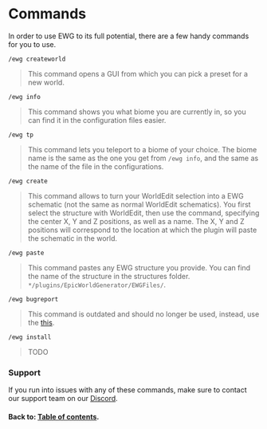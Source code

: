 # Commands
In order to use EWG to its full potential, there are a few handy commands for you to use.

`/ewg createworld`
> This command opens a GUI from which you can pick a preset for a new world.

`/ewg info`
> This command shows you what biome you are currently in, so you can find it in the configuration files easier.

`/ewg tp`
> This command lets you teleport to a biome of your choice. The biome name is the same as the one you get from `/ewg info`, and the same as the name of the file in the configurations.

`/ewg create`
> This command allows to turn your WorldEdit selection into a EWG schematic (not the same as normal WorldEdit schematics). You first select the structure with WorldEdit, then use the command, specifying the center X, Y and Z positions, as well as a name.
> The X, Y and Z positions will correspond to the location at which the plugin will paste the schematic in the world.

`/ewg paste`
> This command pastes any EWG structure you provide. You can find the name of the structure in the structures folder. `*/plugins/EpicWorldGenerator/EWGFiles/`.

`/ewg bugreport`
> This command is outdated and should no longer be used, instead, use the [this](https://github.com/jonryf/EpicWorldGenerator-bugtracker/issues).

`/ewg install`
> TODO

### Support
If you run into issues with any of these commands, make sure to contact our support team on our [Discord](https://discord.gg/Jq3ecb3).

#### Back to: [Table of contents](table-of-contents.md).
